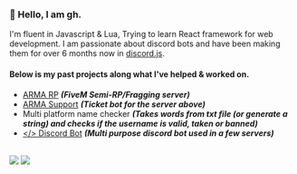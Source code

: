 <h3>👋 Hello, I am gh.</h3>

I'm fluent in Javascript & Lua, Trying to learn React framework for web development.
I am passionate about discord bots and have been making them for over 6 months now in [discord.js](https://discord.js.org/). <h4>Below is my past projects along what I've helped & worked on.</h4>

- [ARMA RP](https://discord.gg/armarp) ***(FiveM Semi-RP/Fragging server)***
- [ARMA Support](https://discord.gg/mg5UcRkXHP) ***(Ticket bot for the server above)***
- Multi platform name checker ***(Takes words from txt file (or generate a string) and checks if the username is valid, taken or banned)***
- [</> Discord Bot](https://discord.gg/qEAWaSsHcR) ***(Multi purpose discord bot used in a few servers)***
<br>
<img src="https://github-readme-stats.vercel.app/api?username=gh1l&count_private=true&title_color=fdfdfd&icon_color=f78166&text_color=fdfdfd&bg_color=0d1117&show_icons=true&hide_title=true&include_all_commits=true"/>
<!-- <img src="https://github-readme-stats.vercel.app/api/top-langs/?username=gh1l&title_color=fdfdfd&icon_color=f78166&text_color=fdfdfd&bg_color=0d1117&langs_count=8&layout=compact"/> -->
<img src="https://github-readme-streak-stats.herokuapp.com?user=gh1l&border_radius=6&theme=dark&background=0D1117"/>
